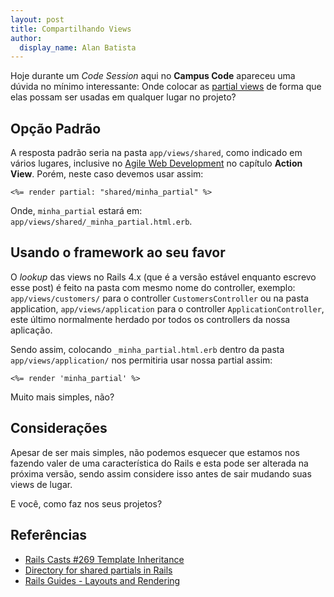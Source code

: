 ```yaml
---
layout: post
title: Compartilhando Views
author:
  display_name: Alan Batista
---
```


Hoje durante um _Code Session_ aqui no __Campus Code__ apareceu uma dúvida no
mínimo interessante: Onde colocar as [partial views][partial_view] de forma que
elas possam ser usadas em qualquer lugar no projeto?

## Opção Padrão

A resposta padrão seria na pasta `app/views/shared`, como indicado em vários
lugares, inclusive no [Agile Web Development][agile_web] no capítulo
__Action View__. Porém, neste caso devemos usar assim:

```
<%= render partial: "shared/minha_partial" %>
```

Onde, `minha_partial` estará em: `app/views/shared/_minha_partial.html.erb`.

## Usando o framework ao seu favor

O _lookup_ das views no Rails 4.x (que é a versão estável enquanto escrevo esse
post) é feito na pasta com mesmo nome do controller, exemplo: 
`app/views/customers/` para o controller `CustomersController` ou na pasta 
application, `app/views/application` para o controller `ApplicationController`,
este último normalmente herdado por todos os controllers da nossa aplicação.

Sendo assim, colocando `_minha_partial.html.erb` dentro da pasta
`app/views/application/` nos permitiria usar nossa partial assim:

```
<%= render 'minha_partial' %>
```

Muito mais simples, não?

## Considerações

Apesar de ser mais simples, não podemos esquecer que estamos nos fazendo valer
de uma característica do Rails e esta pode ser alterada na próxima versão, sendo
assim considere isso antes de sair mudando suas views de lugar.

E você, como faz nos seus projetos?

## Referências

- [Rails Casts #269 Template Inheritance][rails_casts]
- [Directory for shared partials in Rails][thoughtbot]
- [Rails Guides - Layouts and Rendering][guides]



[agile_web]:https://pragprog.com/book/rails4/agile-web-development-with-rails-4
[partial_view]:http://guides.rubyonrails.org/layouts_and_rendering.html#using-partials
[thoughtbot]:https://robots.thoughtbot.com/directory-for-shared-partials-in-rails#current-solution-appviewsapplication-directory
[rails_casts]:http://railscasts.com/episodes/269-template-inheritance?view=asciicast
[guides]:http://guides.rubyonrails.org/layouts_and_rendering.html#using-partials
